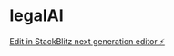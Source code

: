# legalAI

[Edit in StackBlitz next generation editor ⚡️](https://stackblitz.com/~/github.com/gpopzraw9/legalAI)